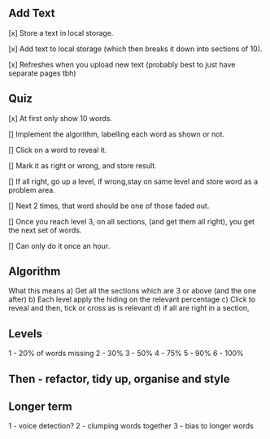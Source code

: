 ## Add Text

[x] Store a text in local storage.

[x] Add text to local storage (which then breaks it down into sections of 10).

[x] Refreshes when you upload new text (probably best to just have separate pages tbh)

## Quiz

[x] At first only show 10 words.

[] Implement the algorithm, labelling each word as shown or not.

[] Click on a word to reveal it.

[] Mark it as right or wrong, and store result.

[] If all right, go up a level, if wrong,stay on same level and store word as a problem area.

[] Next 2 times, that word should be one of those faded out.

[] Once you reach level 3, on all sections, (and get them all right), you get the next set of words.

[] Can only do it once an hour.

## Algorithm

What this means
a) Get all the sections which are 3 or above (and the one after)
b) Each level apply the hiding on the relevant percentage
c) Click to reveal and then, tick or cross as is relevant
d) if all are right in a section,

## Levels

1 - 20% of words missing
2 - 30%
3 - 50%
4 - 75%
5 - 90%
6 - 100%


## Then - refactor, tidy up, organise and style

## Longer term

1 - voice detection?
2 - clumping words together
3 - bias to longer words